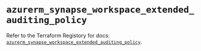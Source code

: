 # `azurerm_synapse_workspace_extended_auditing_policy`

Refer to the Terraform Registory for docs: [`azurerm_synapse_workspace_extended_auditing_policy`](https://registry.terraform.io/providers/hashicorp/azurerm/3.80.0/docs/resources/synapse_workspace_extended_auditing_policy).
